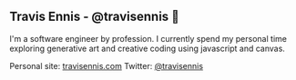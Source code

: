 ## Travis Ennis - @travisennis 👋

I'm a software engineer by profession. I currently spend my personal time exploring generative art and creative coding using javascript and canvas.

Personal site: [travisennis.com](https://travisennis.com) Twitter: [@travisennis](https://twitter.com/travisennis)

<!--
**travisennis/travisennis** is a ✨ _special_ ✨ repository because its `README.md` (this file) appears on your GitHub profile.

Here are some ideas to get you started:

- 🔭 I’m currently working on ...
- 🌱 I’m currently learning ...
- 👯 I’m looking to collaborate on ...
- 🤔 I’m looking for help with ...
- 💬 Ask me about ...
- 📫 How to reach me: ...
- 😄 Pronouns: ...
- ⚡ Fun fact: ...
-->
